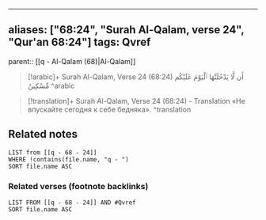 
---
aliases: ["68:24", "Surah Al-Qalam, verse 24", "Qur'an 68:24"]
tags: Qvref
---

parent:: [[q - Al-Qalam (68)|Al-Qalam]]

> [!arabic]+ Surah Al-Qalam, Verse 24 (68:24)
> <span class="quran-arabic">أَن لَّا يَدْخُلَنَّهَا ٱلْيَوْمَ عَلَيْكُم مِّسْكِينٌ</span>
^arabic

> [!translation]+ Surah Al-Qalam, Verse 24 (68:24) - Translation
> «Не впускайте сегодня к себе бедняка».
^translation



## Related notes
```dataview
LIST from [[q - 68 - 24]]
WHERE !contains(file.name, "q - ")
SORT file.name ASC
```

### Related verses (footnote backlinks)
```dataview
LIST FROM [[q - 68 - 24]] AND #Qvref
SORT file.name ASC
```

